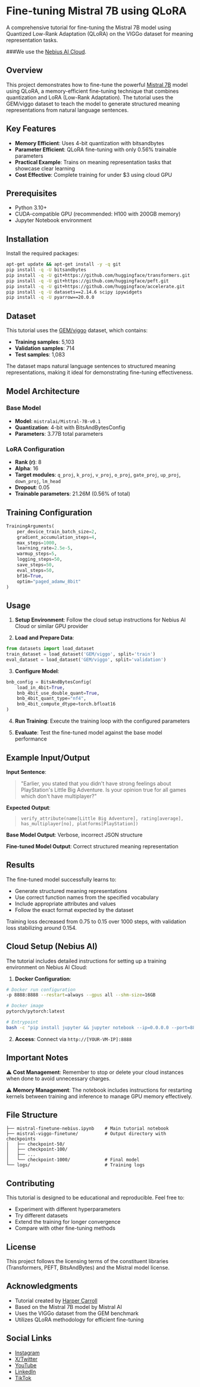 # Fine-tuning Mistral 7B using QLoRA

A comprehensive tutorial for fine-tuning the Mistral 7B model using Quantized Low-Rank Adaptation (QLoRA) on the VIGGo dataset for meaning representation tasks. 

###We use the [Nebius AI Cloud](https://nebius.com/services/studio-inference-service?utm_medium=cpc&utm_source=yoloco&utm_campaign=harpercarrollai).

## Overview

This project demonstrates how to fine-tune the powerful [Mistral 7B](https://github.com/mistralai/mistral-src) model using QLoRA, a memory-efficient fine-tuning technique that combines quantization and LoRA (Low-Rank Adaptation). The tutorial uses the GEM/viggo dataset to teach the model to generate structured meaning representations from natural language sentences.

## Key Features

- **Memory Efficient**: Uses 4-bit quantization with bitsandbytes
- **Parameter Efficient**: QLoRA fine-tuning with only 0.56% trainable parameters
- **Practical Example**: Trains on meaning representation tasks that showcase clear learning
- **Cost Effective**: Complete training for under $3 using cloud GPU

## Prerequisites

- Python 3.10+
- CUDA-compatible GPU (recommended: H100 with 200GB memory)
- Jupyter Notebook environment

## Installation

Install the required packages:

```bash
apt-get update && apt-get install -y -q git
pip install -q -U bitsandbytes
pip install -q -U git+https://github.com/huggingface/transformers.git
pip install -q -U git+https://github.com/huggingface/peft.git
pip install -q -U git+https://github.com/huggingface/accelerate.git
pip install -q -U datasets==2.14.6 scipy ipywidgets
pip install -q -U pyarrow==20.0.0
```

## Dataset

This tutorial uses the [GEM/viggo](https://huggingface.co/datasets/GEM/viggo) dataset, which contains:
- **Training samples**: 5,103
- **Validation samples**: 714  
- **Test samples**: 1,083

The dataset maps natural language sentences to structured meaning representations, making it ideal for demonstrating fine-tuning effectiveness.

## Model Architecture

### Base Model
- **Model**: `mistralai/Mistral-7B-v0.1`
- **Quantization**: 4-bit with BitsAndBytesConfig
- **Parameters**: 3.77B total parameters

### LoRA Configuration
- **Rank (r)**: 8
- **Alpha**: 16
- **Target modules**: `q_proj`, `k_proj`, `v_proj`, `o_proj`, `gate_proj`, `up_proj`, `down_proj`, `lm_head`
- **Dropout**: 0.05
- **Trainable parameters**: 21.26M (0.56% of total)

## Training Configuration

```python
TrainingArguments(
    per_device_train_batch_size=2,
    gradient_accumulation_steps=4,
    max_steps=1000,
    learning_rate=2.5e-5,
    warmup_steps=5,
    logging_steps=50,
    save_steps=50,
    eval_steps=50,
    bf16=True,
    optim="paged_adamw_8bit"
)
```

## Usage

1. **Setup Environment**: Follow the cloud setup instructions for Nebius AI Cloud or similar GPU provider

2. **Load and Prepare Data**:
```python
from datasets import load_dataset
train_dataset = load_dataset('GEM/viggo', split='train')
eval_dataset = load_dataset('GEM/viggo', split='validation')
```

3. **Configure Model**:
```python
bnb_config = BitsAndBytesConfig(
    load_in_4bit=True,
    bnb_4bit_use_double_quant=True,
    bnb_4bit_quant_type="nf4",
    bnb_4bit_compute_dtype=torch.bfloat16
)
```

4. **Run Training**: Execute the training loop with the configured parameters

5. **Evaluate**: Test the fine-tuned model against the base model performance

## Example Input/Output

**Input Sentence**: 
> "Earlier, you stated that you didn't have strong feelings about PlayStation's Little Big Adventure. Is your opinion true for all games which don't have multiplayer?"

**Expected Output**: 
> `verify_attribute(name[Little Big Adventure], rating[average], has_multiplayer[no], platforms[PlayStation])`

**Base Model Output**: Verbose, incorrect JSON structure

**Fine-tuned Model Output**: Correct structured meaning representation

## Results

The fine-tuned model successfully learns to:
- Generate structured meaning representations
- Use correct function names from the specified vocabulary
- Include appropriate attributes and values
- Follow the exact format expected by the dataset

Training loss decreased from 0.75 to 0.15 over 1000 steps, with validation loss stabilizing around 0.154.

## Cloud Setup (Nebius AI)

The tutorial includes detailed instructions for setting up a training environment on Nebius AI Cloud:

1. **Docker Configuration**:
```bash
# Docker run configuration
-p 8888:8888 --restart=always --gpus all --shm-size=16GB

# Docker image  
pytorch/pytorch:latest

# Entrypoint
bash -c "pip install jupyter && jupyter notebook --ip=0.0.0.0 --port=8888 --no-browser --allow-root --NotebookApp.token='' --NotebookApp.password=''"
```

2. **Access**: Connect via `http://[YOUR-VM-IP]:8888`

## Important Notes

⚠️ **Cost Management**: Remember to stop or delete your cloud instances when done to avoid unnecessary charges.

⚠️ **Memory Management**: The notebook includes instructions for restarting kernels between training and inference to manage GPU memory effectively.

## File Structure

```
├── mistral-finetune-nebius.ipynb    # Main tutorial notebook
├── mistral-viggo-finetune/          # Output directory with checkpoints
│   ├── checkpoint-50/
│   ├── checkpoint-100/
│   ├── ...
│   └── checkpoint-1000/             # Final model
└── logs/                            # Training logs
```

## Contributing

This tutorial is designed to be educational and reproducible. Feel free to:
- Experiment with different hyperparameters
- Try different datasets
- Extend the training for longer convergence
- Compare with other fine-tuning methods

## License

This project follows the licensing terms of the constituent libraries (Transformers, PEFT, BitsAndBytes) and the Mistral model license.

## Acknowledgments

- Tutorial created by [Harper Carroll](https://github.com/harper-carroll)
- Based on the Mistral 7B model by Mistral AI
- Uses the VIGGo dataset from the GEM benchmark
- Utilizes QLoRA methodology for efficient fine-tuning

## Social Links

- [Instagram](https://instagram.com/harpercarrollai)
- [X/Twitter](https://x.com/harperscarroll)
- [YouTube](https://youtube.com/@harpercarrollai)
- [LinkedIn](https://linkedin.com/in/harpercarroll)
- [TikTok](https://tiktok/@harpercarrollai)
